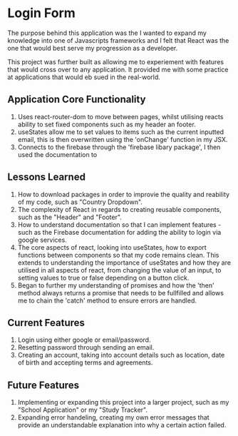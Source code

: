 # Login Form

The purpose behind this application was the I wanted to expand my knowledge into one of Javascripts frameworks and I felt that React was the one that would best serve my progression as a developer.

This project was further built as allowing me to experiement with features that would cross over to any application. It provided me with some practice at applications that would eb sued in the real-world.

## Application Core Functionality

1. Uses react-router-dom to move between pages, whilst utilising reacts ability to set fixed components such as my header an footer.
2. useStates allow me to set values to items such as the current inputted email, this is then overwritten using the 'onChange' function in my JSX.
3. Connects to the firebase through the 'firebase libary package', I then used the documentation to

## Lessons Learned

1. How to download packages in order to improvie the quality and reability of my code, such as "Country Dropdown".
2. The complexity of React in regards to creating reusable components, such as the "Header" and "Footer".
3. How to understand documentation so that I can implement features - such as the Firebase documentation for adding the ability to login via google services.
4. The core aspects of react, looking into useStates, how to export functions between components so that my code remains clean. This extends to understanding the importance of useStates and how they are utilised in all aspects of react, from changing the value of an input, to setting values to true or false depending on a button click.
5. Began to further my understanding of promises and how the 'then' method always returns a promise that needs to be fullfilled and allows me to chain the 'catch' method to ensure errors are handled.

## Current Features

1. Login using either google or email/password.
2. Resetting password through sending an email.
3. Creating an account, taking into account details such as location, date of birth and accepting terms and agreements.

## Future Features

1. Implementing or expanding this project into a larger project, such as my "School Application" or my "Study Tracker".
2. Expanding error handeling, creating my own error messages that provide an understandable explanation into why a certain action failed.
